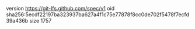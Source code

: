 version https://git-lfs.github.com/spec/v1
oid sha256:5ecdf22197ba323937ba627a4f1c75e77878f8cc0de702f5478f7ecfd39a436b
size 1757
